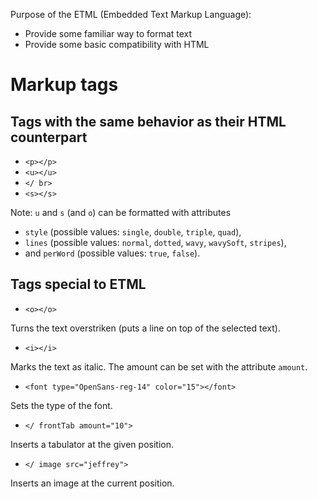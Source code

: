 Purpose of the ETML (Embedded Text Markup Language):

* Provide some familiar way to format text
* Provide some basic compatibility with HTML

# Markup tags

## Tags with the same behavior as their HTML counterpart

* `<p></p>`
* `<u></u>`
* `</ br>`
* `<s></s>`

Note: `u` and `s` (and `o`) can be formatted with attributes
* `style` (possible values: `single`, `double`, `triple`, `quad`),
* `lines` (possible values: `normal`, `dotted`, `wavy`, `wavySoft`, `stripes`),
* and `perWord` (possible values: `true`, `false`).

## Tags special to ETML

* `<o></o>`

Turns the text overstriken (puts a line on top of the selected text).

* `<i></i>`

Marks the text as italic. The amount can be set with the attribute `amount`.

* `<font type="OpenSans-reg-14" color="15"></font>`

Sets the type of the font.

* `</ frontTab amount="10">`

Inserts a tabulator at the given position.

* `</ image src="jeffrey">`

Inserts an image at the current position.
